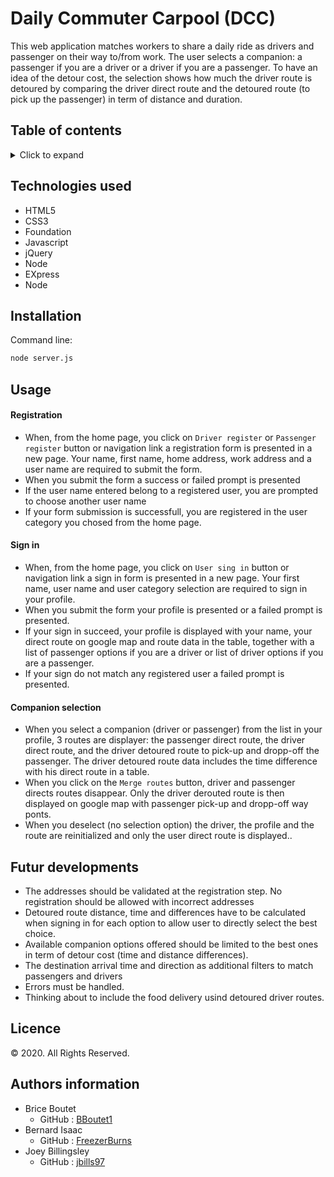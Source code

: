 # Daily Commuter Carpool (DCC)


This web application matches workers to share a daily ride as drivers and passenger on their way to/from work. The user selects a companion: a passenger if you are a driver or a driver if you are a passenger. To have an idea of the detour cost, the selection shows how much the driver route is detoured by comparing the driver direct route and the detoured route (to pick up the passenger) in term of distance and duration.

## Table of contents

<!-- ⛔️ MD-MAGIC-EXAMPLE:START (TOC:collapse=true&collapseText=Click to expand) -->
<details>
<summary>Click to expand</summary>

* [Technologies used](#technologies-used)
* [Installation](#installation)
* [Usage](#Usage)
* [Registration](#registration)
* [Sign in](#sign-in)
* [Companion selection](#companion-selection)
* [Futur developments](#future-developments)
* [Licence](#licence)
* [Author information](#author-information)
</details>
<!-- ⛔️ MD-MAGIC-EXAMPLE:END -->


## Technologies used


- HTML5
- CSS3
- Foundation 
- Javascript
- jQuery
- Node
- EXpress
- Node


## Installation

Command line:

```sh
node server.js
```

## Usage

#### Registration


- When, from the home page, you click on `Driver register` or `Passenger register` button or navigation link
a registration form is  presented in a new page. Your name, first name, home address, work address and a 
user name are required to submit the form.
- When you submit the form a success or failed prompt is presented
- If the user name entered belong to a registered user, you are prompted to choose another user name
- If your form submission is successfull, you are registered in the user category you chosed from the home page.


#### Sign in

- When, from the home page, you click on `User sing in` button or navigation link a sign in form is  presented in 
a new page. Your first name, user name and user category selection are required to sign in your profile.
- When you submit the form your profile is presented or a failed prompt is presented.
- If your sign in succeed, your profile is displayed with your name, your direct route on google map and route data in 
the table, together with a list of passenger options if you are a driver or list of driver options if you are a passenger.
- If your sign do not match any registered user a failed prompt is presented.

#### Companion selection

- When you select a companion (driver or passenger) from the list in your profile, 3 routes are displayer:
the passenger direct route, the driver direct route, and the driver detoured route to pick-up and dropp-off
the passenger. The driver detoured route data includes the time difference with his direct route in a table.
- When you click on the `Merge routes` button, driver and passenger directs routes disappear. Only the driver 
derouted route is then displayed on google map with passenger pick-up and dropp-off way ponts.
- When you deselect (no selection option) the driver, the profile and the route are reinitialized and only the user 
direct route is displayed..


## Futur developments

- The addresses should be validated at the registration step. No registration should be allowed with incorrect addresses
- Detoured route distance, time and differences have to be calculated when signing in for each option to allow user 
to directly select the best choice. 
- Available companion options offered should be limited to the best ones in term of detour cost (time and distance differences). 
- The destination arrival time and direction as additional filters to match passengers and drivers
- Errors must be handled.
- Thinking about to include the food delivery usind detoured driver routes.

## Licence

© 2020. All Rights Reserved.

## Authors information

- Brice Boutet 
    - GitHub : [BBoutet1](https://github.com/bboutet1)
- Bernard Isaac
    - GitHub : [FreezerBurns](https://github.com/FreezerBurns)
- Joey Billingsley
    - GitHub : [jbills97](https://github.com/jbills97)